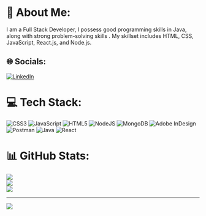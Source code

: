# 💫 About Me:
I am a Full Stack Developer, I possess good programming skills in Java, along with strong problem-solving skills . My skillset includes HTML, CSS, JavaScript, React.js, and Node.js.


## 🌐 Socials:
[![LinkedIn](https://img.shields.io/badge/LinkedIn-%230077B5.svg?logo=linkedin&logoColor=white)](https://linkedin.com/in/sayan-das-88a527218/) 

# 💻 Tech Stack:
![CSS3](https://img.shields.io/badge/css3-%231572B6.svg?style=for-the-badge&logo=css3&logoColor=white) ![JavaScript](https://img.shields.io/badge/javascript-%23323330.svg?style=for-the-badge&logo=javascript&logoColor=%23F7DF1E) ![HTML5](https://img.shields.io/badge/html5-%23E34F26.svg?style=for-the-badge&logo=html5&logoColor=white) ![NodeJS](https://img.shields.io/badge/node.js-6DA55F?style=for-the-badge&logo=node.js&logoColor=white) ![MongoDB](https://img.shields.io/badge/MongoDB-%234ea94b.svg?style=for-the-badge&logo=mongodb&logoColor=white) ![Adobe InDesign](https://img.shields.io/badge/Adobe%20InDesign-49021F?style=for-the-badge&logo=adobeindesign&logoColor=white) ![Postman](https://img.shields.io/badge/Postman-FF6C37?style=for-the-badge&logo=postman&logoColor=white) ![Java](https://img.shields.io/badge/java-%23ED8B00.svg?style=for-the-badge&logo=java&logoColor=white) ![React](https://img.shields.io/badge/react-%2320232a.svg?style=for-the-badge&logo=react&logoColor=%2361DAFB)
# 📊 GitHub Stats:
![](https://github-readme-stats.vercel.app/api?username=SayanMercer&theme=dark&hide_border=true&include_all_commits=true&count_private=false)<br/>
![](https://github-readme-streak-stats.herokuapp.com/?user=SayanMercer&theme=dark&hide_border=true)<br/>
![](https://github-readme-stats.vercel.app/api/top-langs/?username=SayanMercer&theme=dark&hide_border=true&include_all_commits=true&count_private=false&layout=compact)

---
[![](https://visitcount.itsvg.in/api?id=SayanMercer&icon=2&color=1)](https://visitcount.itsvg.in)

<!-- Proudly created with GPRM ( https://gprm.itsvg.in ) -->
